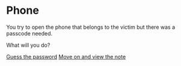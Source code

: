 # Phone

You try to open the phone that belongs to the victim but there was a passcode needed.                

What will you do?

[Guess the password](locked-phone.md)
[Move on and view the note](note.md)
